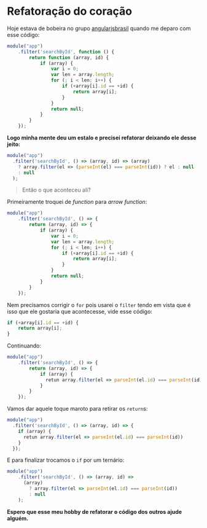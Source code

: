 # Refatoração do coração

Hoje estava de bobeira no grupo [angularjsbrasil](https://telegram.me/angularjsbrasil) quando me deparo com esse código:

```js
module("app")
    .filter('searchById', function () {
        return function (array, id) {
            if (array) {
                var i = 0;
                var len = array.length;
                for (; i < len; i++) {
                    if (+array[i].id == +id) {
                        return array[i];
                    }
                }
                return null;
            }
        }
    });
```

**Logo minha mente deu um estalo e precisei refatorar deixando ele desse jeito:**

```js
module("app")
  .filter('searchById', () => (array, id) => (array) 
    ? array.filter(el => (parseInt(el) === parseInt(id)) ? el : null
    : null
  );
```

> Então o que aconteceu ali?

Primeiramente troquei de *function* para *arrow function*:


```js
module("app")
    .filter('searchById', () => {
        return (array, id) => {
            if (array) {
                var i = 0;
                var len = array.length;
                for (; i < len; i++) {
                    if (+array[i].id == +id) {
                        return array[i];
                    }
                }
                return null;
            }
        }
    });
```

Nem precisamos corrigir o `for` pois usarei o `filter` tendo em vista que é isso que ele gostaria que acontecesse, vide esse código:

```js
if (+array[i].id == +id) {
    return array[i];
}
```

Continuando:

```js
module("app")
    .filter('searchById', () => {
        return (array, id) => {
            if (array) {
              retun array.filter(el => parseInt(el.id) === parseInt(id))
            }
        }
    });
```

Vamos dar aquele toque maroto para retirar os `return`s:


```js
module("app")
  .filter('searchById', () => (array, id) => {
    if (array) {
      retun array.filter(el => parseInt(el.id) === parseInt(id))
    }
  });
```

E para finalizar trocamos o `if` por um ternário:

```js
module("app")
    .filter('searchById', () => (array, id) => 
      (array) 
        ? array.filter(el => parseInt(el.id) === parseInt(id))
        : null
    );
```

**Espero que esse meu hobby de refatorar o código dos outros ajude alguém.**



